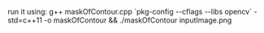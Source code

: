 run it using: 
g++ maskOfContour.cpp \`pkg-config --cflags --libs opencv\` -std=c++11 -o maskOfContour && ./maskOfContour inputImage.png
